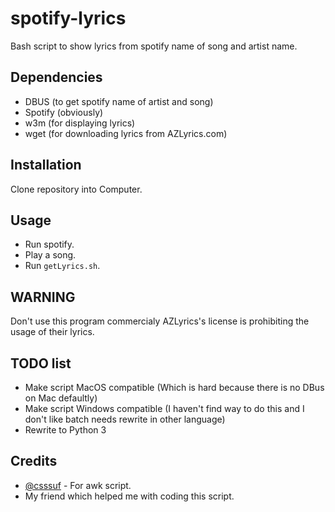 # spotify-lyrics
Bash script to show lyrics from spotify name of song and artist name.

## Dependencies
* DBUS (to get spotify name of artist and song)
* Spotify (obviously)
* w3m (for displaying lyrics)
* wget (for downloading lyrics from AZLyrics.com)

## Installation
Clone repository into Computer.

## Usage
* Run spotify.
* Play a song.
* Run `getLyrics.sh`.

## WARNING
Don't use this program commercialy AZLyrics's license is prohibiting the usage of their lyrics.

## TODO list
* Make script MacOS compatible (Which is hard because there is no DBus on Mac defaultly)
* Make script Windows compatible (I haven't find way to do this and I don't like batch needs rewrite in other language)
* Rewrite to Python 3

## Credits
* [@csssuf](https://github.com/csssuf) - For awk script.
* My friend which helped me with coding this script.
